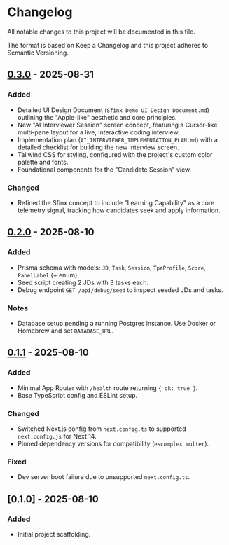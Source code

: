 # Changelog

All notable changes to this project will be documented in this file.

The format is based on Keep a Changelog and this project adheres to Semantic Versioning.

## [0.3.0] - 2025-08-31

### Added
- Detailed UI Design Document (`Sfinx Demo UI Design Document.md`) outlining the "Apple-like" aesthetic and core principles.
- New "AI Interviewer Session" screen concept, featuring a Cursor-like multi-pane layout for a live, interactive coding interview.
- Implementation plan (`AI_INTERVIEWER_IMPLEMENTATION_PLAN.md`) with a detailed checklist for building the new interview screen.
- Tailwind CSS for styling, configured with the project's custom color palette and fonts.
- Foundational components for the "Candidate Session" view.

### Changed
- Refined the Sfinx concept to include "Learning Capability" as a core telemetry signal, tracking how candidates seek and apply information.

## [0.2.0] - 2025-08-10

### Added

-   Prisma schema with models: `JD`, `Task`, `Session`, `TpeProfile`, `Score`, `PanelLabel` (+ enum).
-   Seed script creating 2 JDs with 3 tasks each.
-   Debug endpoint `GET /api/debug/seed` to inspect seeded JDs and tasks.

### Notes

-   Database setup pending a running Postgres instance. Use Docker or Homebrew and set `DATABASE_URL`.

## [0.1.1] - 2025-08-10

### Added

-   Minimal App Router with `/health` route returning `{ ok: true }`.
-   Base TypeScript config and ESLint setup.

### Changed

-   Switched Next.js config from `next.config.ts` to supported `next.config.js` for Next 14.
-   Pinned dependency versions for compatibility (`escomplex`, `multer`).

### Fixed

-   Dev server boot failure due to unsupported `next.config.ts`.

## [0.1.0] - 2025-08-10

### Added

-   Initial project scaffolding.

[0.1.1]: https://github.com/noam-hoze/sfinx/compare/v0.1.0...v0.1.1
[0.2.0]: https://github.com/noam-hoze/sfinx/compare/v0.1.1...v0.2.0
[0.3.0]: https://github.com/noam-hoze/sfinx/compare/v0.2.0...v0.3.0
